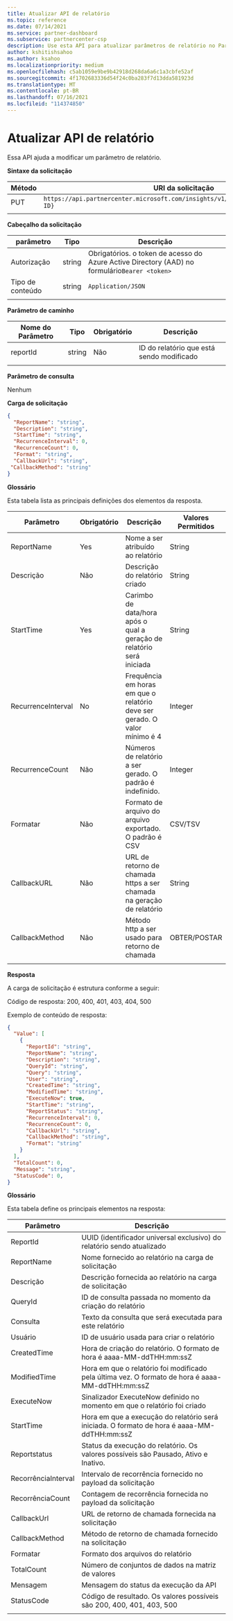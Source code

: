 ```yaml
---
title: Atualizar API de relatório
ms.topic: reference
ms.date: 07/14/2021
ms.service: partner-dashboard
ms.subservice: partnercenter-csp
description: Use esta API para atualizar parâmetros de relatório no Partner Center insights.
author: kshitishsahoo
ms.author: ksahoo
ms.localizationpriority: medium
ms.openlocfilehash: c5ab1059e9be9b42918d268da6a6c1a3cbfe52af
ms.sourcegitcommit: 4f1702683336d54f24c0ba283f7d13dda581923d
ms.translationtype: MT
ms.contentlocale: pt-BR
ms.lasthandoff: 07/16/2021
ms.locfileid: "114374850"
---
```

# <a name="update-report-api"></a>Atualizar API de relatório

Essa API ajuda a modificar um parâmetro de relatório.

**Sintaxe da solicitação**

|    Método    |    URI da solicitação    |
|    ----    |    ----    |
|    PUT    |    `https://api.partnercenter.microsoft.com/insights/v1/mpn/ScheduledReport/{Report ID}`    |
|        |        |

**Cabeçalho da solicitação**

|    parâmetro    |    Tipo    |    Descrição    |
|    ----    |    ----    |    ----    |
|    Autorização    |    string    |    Obrigatórios. o token de acesso do Azure Active Directory (AAD) no formulário`Bearer <token>`    |
|    Tipo de conteúdo    |    string    |    `Application/JSON`    |
|        |        |        |

**Parâmetro de caminho**

|    Nome do Parâmetro    |    Tipo    |    Obrigatório    |    Descrição    |
|    ----    |    ----    |    ----    |    ----    |
|    reportId     |    string    |    Não    |    ID do relatório que está sendo modificado     |
|        |        |        |        |

**Parâmetro de consulta**

Nenhum

**Carga de solicitação**

```json
{ 
  "ReportName": "string", 
  "Description": "string", 
  "StartTime": "string", 
  "RecurrenceInterval": 0, 
  "RecurrenceCount": 0, 
  "Format": "string", 
  "CallbackUrl": "string",
 "CallbackMethod": "string"
}
```

**Glossário**

Esta tabela lista as principais definições dos elementos da resposta.

|    Parâmetro    |    Obrigatório    |    Descrição    |    Valores Permitidos    |
|    ----    |    ----    |    ----    |    ----    |
|    ReportName     |    Yes     |    Nome a ser atribuído ao relatório     |    String     |
|    Descrição     |    Não     |    Descrição do relatório criado     |    String     |
|    StartTime     |    Yes    |    Carimbo de data/hora após o qual a geração de relatório será iniciada     |    String     |
|    RecurrenceInterval     |    No     |    Frequência em horas em que o relatório deve ser gerado. O valor mínimo é 4     |    Integer     |
|    RecurrenceCount     |    Não     |    Números de relatório a ser gerado. O padrão é indefinido.     |    Integer     |
|    Formatar     |    Não    |    Formato de arquivo do arquivo exportado. O padrão é CSV     |    CSV/TSV     |
|    CallbackURL     |    Não     |    URL de retorno de chamada https a ser chamada na geração de relatório     |    String     |
|    CallbackMethod    |    Não    |    Método http a ser usado para retorno de chamada    |    OBTER/POSTAR    |
|        |        |        |        |


**Resposta**

A carga de solicitação é estrutura conforme a seguir:

Código de resposta: 200, 400, 401, 403, 404, 500

Exemplo de conteúdo de resposta:

```json
{ 
  "Value": [ 
    { 
      "ReportId": "string", 
      "ReportName": "string", 
      "Description": "string", 
      "QueryId": "string", 
      "Query": "string", 
      "User": "string", 
      "CreatedTime": "string", 
      "ModifiedTime": "string", 
      "ExecuteNow": true, 
      "StartTime": "string", 
      "ReportStatus": "string", 
      "RecurrenceInterval": 0, 
      "RecurrenceCount": 0, 
      "CallbackUrl": "string", 
      "CallbackMethod": "string", 
      "Format": "string" 
    } 
  ], 
  "TotalCount": 0, 
  "Message": "string", 
  "StatusCode": 0, 
} 
```

**Glossário**

Esta tabela define os principais elementos na resposta:

|    Parâmetro    |    Descrição    |
|    ----    |    ----    |
|    ReportId     |    UUID (identificador universal exclusivo) do relatório sendo atualizado     |
|    ReportName     |    Nome fornecido ao relatório na carga de solicitação     |
|    Descrição     |    Descrição fornecida ao relatório na carga de solicitação     |
|    QueryId     |    ID de consulta passada no momento da criação do relatório     |
|    Consulta     |    Texto da consulta que será executada para este relatório     |
|    Usuário     |    ID de usuário usada para criar o relatório     |
|    CreatedTime     |    Hora de criação do relatório. O formato de hora é aaaa-MM-ddTHH:mm:ssZ     |
|    ModifiedTime     |    Hora em que o relatório foi modificado pela última vez. O formato de hora é aaaa-MM-ddTHH:mm:ssZ     |
|    ExecuteNow     |    Sinalizador ExecuteNow definido no momento em que o relatório foi criado    |
|    StartTime     |    Hora em que a execução do relatório será iniciada. O formato de hora é aaaa-MM-ddTHH:mm:ssZ     |
|    Reportstatus     |    Status da execução do relatório. Os valores possíveis são Pausado, Ativo e Inativo.     |
|    RecorrênciaInterval     |    Intervalo de recorrência fornecido no payload da solicitação     |
|    RecorrênciaCount     |    Contagem de recorrência fornecida no payload da solicitação     |
|    CallbackUrl     |    URL de retorno de chamada fornecida na solicitação     |
|    CallbackMethod    |    Método de retorno de chamada fornecido na solicitação    |
|    Formatar     |    Formato dos arquivos do relatório     |
|    TotalCount     |    Número de conjuntos de dados na matriz de valores     |
|    Mensagem     |    Mensagem do status da execução da API     |
|    StatusCode     |    Código de resultado. Os valores possíveis são 200, 400, 401, 403, 500     |
|        |        |
